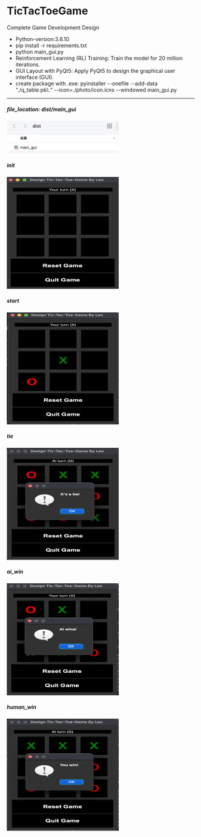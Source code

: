 # TicTacToeGame
Complete Game Development Design

* Python-version:3.8.10
* pip install -r requirements.txt
* python main_gui.py
* Reinforcement Learning (RL) Training: Train the model for 20 million iterations.
* GUI Layout with PyQt5: Apply PyQt5 to design the graphical user interface (GUI).
* create package with .exe: pyinstaller --onefile --add-data "./q_table.pkl:." --icon=./photo/icon.icns --windowed main_gui.py

---
##### file_location: dist/main_gui
<img src="photo/package_file.png" alt="img1" width="300" />

##### init
<img src="photo/init.png" alt="img2" width="300" height="300" />

##### start
<img src="photo/start.png" alt="img3" width="300" height="300" />

##### tie
<img src="photo/tie.png" alt="img4" width="300" height="300" />

##### ai_win
<img src="photo/ai_win.png" alt="img5" width="300" height="300" />

##### human_win
<img src="photo/human_win.png" alt="img6" width="300" height="300" />
